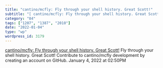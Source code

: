 ```yaml
---
title: "cantino/mcfly: Fly through your shell history. Great Scott!"
subtitle: "[ cantino/mcfly: Fly through your shell history. Great Scott!](https://github.com/cantino/mcfly)"
category: "84"
tags: ["1207", "1387", "2010"]
date: "2022-01-04"
type: "wp"
wordpress_id: 3179
---
```

[ cantino/mcfly: Fly through your shell history. Great Scott!](https://github.com/cantino/mcfly)
 Fly through your shell history. Great Scott! Contribute to cantino/mcfly development by creating an account on GitHub.
January 4, 2022 at 02:50PM